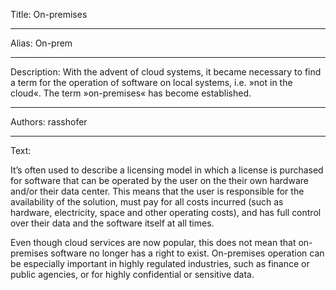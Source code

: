 Title: On-premises

-----

Alias: On-prem

-----

Description: With the advent of cloud systems, it became necessary to find a term for the operation of software on local systems, i.e. »not in the cloud«. The term »on-premises« has become established.

-----

Authors: rasshofer

-----

Text:

It’s often used to describe a licensing model in which a license is purchased for software that can be operated by the user on the their own hardware and/or their data center. This means that the user is responsible for the availability of the solution, must pay for all costs incurred (such as hardware, electricity, space and other operating costs), and has full control over their data and the software itself at all times.

Even though cloud services are now popular, this does not mean that on-premises software no longer has a right to exist. On-premises operation can be especially important in highly regulated industries, such as finance or public agencies, or for highly confidential or sensitive data.
